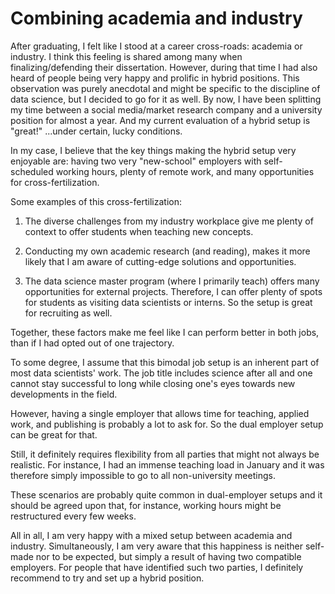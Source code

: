 <h1> Combining academia and industry </h1>

After graduating, I felt like I stood at a career cross-roads: academia or industry. I think this feeling is shared among many when finalizing/defending their dissertation. However, during that time I had also heard of people being very happy and prolific in hybrid positions. This observation was purely anecdotal and might be specific to the discipline of data science, but I decided to go for it as well. By now, I have been splitting my time between a social media/market research company and a university position for almost a year. And my current evaluation of a hybrid setup is "great!" ...under certain, lucky conditions.

In my case, I believe that the key things making the hybrid setup very enjoyable are: having two very "new-school" employers with self-scheduled working hours, plenty of remote work, and many opportunities for cross-fertilization. 

Some examples of this cross-fertilization:

1) The diverse challenges from my industry workplace give me plenty of context to offer students when teaching new concepts.

2) Conducting my own academic research (and reading), makes it more likely that I am aware of cutting-edge solutions and opportunities.

3) The data science master program (where I primarily teach) offers many opportunities for external projects. Therefore, I can offer plenty of spots for students as visiting data scientists or interns. So the setup is great for recruiting as well.

Together, these factors make me feel like I can perform better in both jobs, than if I had opted out of one trajectory.

To some degree, I assume that this bimodal job setup is an inherent part of most data scientists' work. The job title includes science after all and one cannot stay successful to long while closing one's eyes towards new developments in the field.

However, having a single employer that allows time for teaching, applied work, and publishing is probably a lot to ask for. So the dual employer setup can be great for that.

Still, it definitely requires flexibility from all parties that might not always be realistic. For instance, I had an immense teaching load in January and it was therefore simply impossible to go to all non-university meetings.

These scenarios are probably quite common in dual-employer setups and it should be agreed upon that, for instance, working hours might be restructured every few weeks.

All in all, I am very happy with a mixed setup between academia and industry. Simultaneously, I am very aware that this happiness is neither self-made nor to be expected, but simply a result of having two compatible employers. For people that have identified such two parties, I definitely recommend to try and set up a hybrid position.


